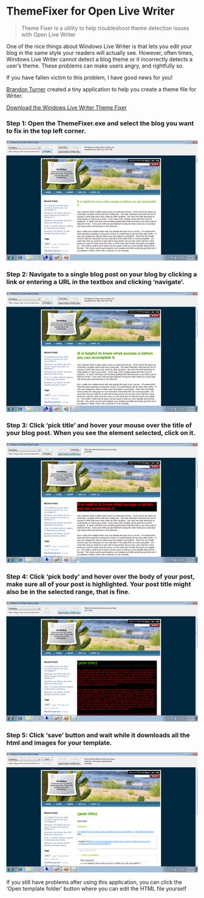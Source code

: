 # ThemeFixer for Open Live Writer
> Theme Fixer is a utility to help troubleshoot theme detection issues with Open Live Writer

One of the nice things about Windows Live Writer is that lets you edit your blog in the same style your readers will actually see.  However, often times, Windows Live Writer cannot detect a blog theme or it incorrectly detects a user’s theme.  These problems can make users angry, and rightfully so.

If you have fallen victim to this problem, I have good news for you!

[Brandon Turner](https://blogs.msdn.microsoft.com/brandonturner/2009/08/16/broken-theme-in-windows-live-writer-you-can-fix-it/) created a tiny application to help you create a theme file for Writer. 

[Download the Windows Live Writer Theme Fixer](https://github.com/OpenLiveWriter/ThemeFixer/releases/download/0.1/ThemeFixer.exe)

### Step 1: Open the ThemeFixer.exe and select the blog you want to fix in the top left corner. 

![](images/ss1_2.png)


### Step 2: Navigate to a single blog post on your blog by clicking a link or entering a URL in the textbox and clicking ‘navigate’.

![](images/ss2_2.png)

### Step 3: Click ‘pick title’ and hover your mouse over the title of your blog post.  When you see the element selected, click on it.


![](images/ss3_2.png)


### Step 4: Click ‘pick body’ and hover over the body of your post, make sure all of your post is highlighted.  Your post title might also be in the selected range, that is fine.


![](images/ss4_2.png)


### Step 5: Click ‘save’ button and wait while it downloads all the html and images for your template.

![](images/ss5_2.png)


If you still have problems after using this application, you can click the ‘Open template folder’ button where you can edit the HTML file yourself
